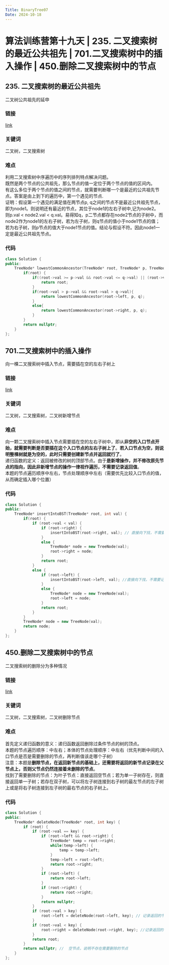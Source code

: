 ```yaml
---
Title: BinaryTree07
Date: 2024-10-18
---
```

# 算法训练营第十九天 | 235. 二叉搜索树的最近公共祖先 | 701.二叉搜索树中的插入操作 | 450.删除二叉搜索树中的节点
## 235. 二叉搜索树的最近公共祖先
二叉树公共祖先的延申
### 链接
[link](https://leetcode.cn/problems/lowest-common-ancestor-of-a-binary-search-tree/description/)
### 关键词
二叉树，二叉搜索树
### 难点
利用二叉搜索树中序遍历中的序列排列特点解决问题。\
既然是两个节点的公共祖先，那么节点的值一定位于两个节点的值的区间内。\
有这么多位于两个节点的值之间的节点，就需要判断哪一个是最近的公共祖先节点。答案是由上到下的遍历中，第一个遇见的节点.\
证明：假设第一个遇见的满足值在两节点p, q之间的节点不是最近公共祖先节点，即为node1。则说明还有最近的节点，其位于node1的左右子树中,记为node2。
则p.val < node2.val < q.val。易得知q，p二节点都存在node2节点的子树中，而node2作为node1的左右子树，若为左子树，则q节点的值小于node1节点的值；若为右子树，则p节点的值大于node1节点的值。结论与假设不符。因此node1一定是最近公共祖先节点。
### 代码
~~~c++
class Solution {
public:
    TreeNode* lowestCommonAncestor(TreeNode* root, TreeNode* p, TreeNode* q) {
        if(root) {
            if((root->val >= p->val && root->val <= q->val) || (root->val <= p->val && root->val >= q->val)){
                return root;
            }
            if(root->val > p->val && root->val > q->val){
                return lowestCommonAncestor(root->left, p, q);
            }
            else{
                return lowestCommonAncestor(root->right, p, q);
            }
        }
        return nullptr;
    }
};
~~~
## 701.二叉搜索树中的插入操作
向一棵二叉搜索树中插入节点，需要插在空的左右子树上
### 链接
[link](https://leetcode.cn/problems/insert-into-a-binary-search-tree/description/)
###  关键词
二叉树，二叉搜索树，二叉树新增节点
### 难点
向一颗二叉搜索树中插入节点需要插在空的左右子树中，即从**非空的入口节点开始，就需要判断是否要插在这个入口节点的左右子树上了**。**若入口节点为空，则说明整棵树就是为空的，此时只需要创建新节点并返回就行了**。\
递归函数的定义：返回被修改的树的顶部节点。由于**是新增操作，并不修改原先节点的指向，因此非新增节点的操作一律视作遍历，不需要记录返回值**。\
本题的节点遍历顺序中左右，节点处理顺序中左右（需要优先比较入口节点的值，从而确定插入哪个位置）
### 代码
~~~c++
class Solution {
public:
    TreeNode* insertIntoBST(TreeNode* root, int val) {
        if(root) {
            if (root->val < val) {
                if (root->right) {
                    insertIntoBST(root->right, val); // 直接向下找，不需要记录改变后的子树
                }
                else {
                    TreeNode* node = new TreeNode(val);
                    root->right = node;
                }
                return root;
            }
            else {
                if (root->left) {
                    insertIntoBST(root->left, val); //直接向下找，不需要记录改变后的子树
                }
                else {
                    TreeNode* node = new TreeNode(val);
                    root->left = node;
                }
                return root;
            }
        }
        TreeNode* node = new TreeNode(val);
        return node;
    }
};
~~~
## 450.删除二叉搜索树中的节点
二叉搜索树的删除分为多种情况
### 链接
[link](https://leetcode.cn/problems/delete-node-in-a-bst/)
### 关键词
二叉树，二叉搜索树，二叉树删除节点
### 难点
首先定义递归函数的意义：递归函数返回删除过条件节点的树的顶点。\
本题的节点遍历顺序：中左右；本体的节点处理顺序：中左右（优先判断中间的入口节点是否是需要删除的节点，再判断值该走哪个子树）\
注意：本题是**删除节点，在返回新节点的基础上，还需要将返回的新节点记录在父节点上，否则父节点仍然连接着未删除的节点**。\
找到了需要删除的节点：为叶子节点：直接返回空节点；若为单一子树存在，则直接返回单一子树；若存在双子树，可以将左子树连接到右子树的最左节点的左子树上或是将右子树连接到左子树的最右节点的右子树上。
### 代码
~~~c++
class Solution {
public:
    TreeNode* deleteNode(TreeNode* root, int key) {
        if (root) {
            if (root->val == key) {
                if (root->left && root->right) {
                    TreeNode* temp = root->right;
                    while(temp->left) {
                        temp = temp->left;
                    }
                    temp->left = root->left;
                    return root->right;
                }
                if (root->left) {
                    return root->left;
                }
                if (root->right) {
                    return root->right;
                }
                return nullptr;
            }
            if (root->val > key) {
                root->left = deleteNode(root->left, key); // 记录返回的节点
            }
            if (root->val < key) {
                root->right = deleteNode(root->right, key); //记录返回的节点
            }
            return root;
        }
        return nullptr; //  空节点，说明不存在需要删除的节点
    }
};
~~~
